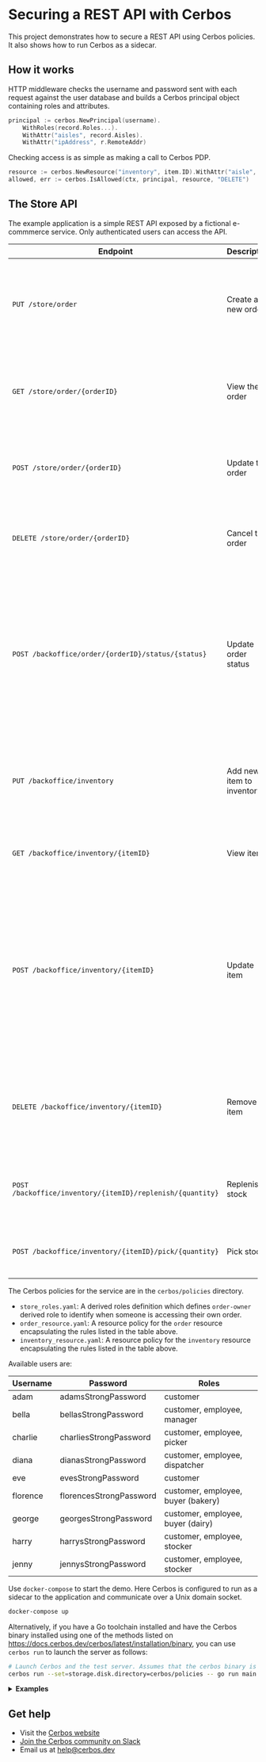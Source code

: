 Securing a REST API with Cerbos
===============================

This project demonstrates how to secure a REST API using Cerbos policies. It also shows how to run Cerbos as a sidecar.


How it works
------------

HTTP middleware checks the username and password sent with each request against the user database and builds a Cerbos principal object containing roles and attributes.

```go
principal := cerbos.NewPrincipal(username).
    WithRoles(record.Roles...).
    WithAttr("aisles", record.Aisles).
    WithAttr("ipAddress", r.RemoteAddr)
```

Checking access is as simple as making a call to Cerbos PDP.

```go
resource := cerbos.NewResource("inventory", item.ID).WithAttr("aisle", item.Aisle)
allowed, err := cerbos.IsAllowed(ctx, principal, resource, "DELETE")
```


The Store API
-------------

The example application is a simple REST API exposed by a fictional e-commmerce service. Only authenticated users can access the API.

| Endpoint | Description | Rules |
| -------- | ----------- | ------------ |
| `PUT /store/order`            | Create a new order | Only customers can create orders. Each order must contain at least two items. |
| `GET /store/order/{orderID}`  | View the order | Customers can only view their own orders. Store employees can view any order. |
| `POST /store/order/{orderID}` | Update the order | Customers can update their own orders as long as the status is `PENDING` |
| `DELETE /store/order/{orderID}` | Cancel the order | Customers can cancel their own orders as long the status is `PENDING` |
| `POST /backoffice/order/{orderID}/status/{status}` | Update order status | Pickers can change status from `PENDING` to `PICKING` and `PICKING` to `PICKED`. Dispatchers can change status from `PICKED` to `DISPATCHED`. Managers can change the status to anything. |
| `PUT /backoffice/inventory` | Add new item to inventory | Only buyers who are in charge of that category or managers can add new items |
| `GET /backoffice/inventory/{itemID}` | View item | Any employee can view inventory items |
| `POST /backoffice/inventory/{itemID}` | Update item | Buyers who are in charge of that category can update the item provided that the new price is within 10% of the previous price. Managers can update without any restrictions |
| `DELETE /backoffice/inventory/{itemID}` | Remove item | Only buyers who are in charge of that category or managers can remove items |
| `POST /backoffice/inventory/{itemID}/replenish/{quantity}` | Replenish stock | Only stockers and managers can replenish stock |
| `POST /backoffice/inventory/{itemID}/pick/{quantity}` | Pick stock | Only pickers and managers can pick stock |


The Cerbos policies for the service are in the `cerbos/policies` directory.

- `store_roles.yaml`: A derived roles definition which defines `order-owner` derived role to identify when someone is accessing their own order.
- `order_resource.yaml`: A resource policy for the `order` resource encapsulating the rules listed in the table above.
- `inventory_resource.yaml`: A resource policy for the `inventory` resource encapsulating the rules listed in the table above.


Available users are:

| Username | Password | Roles |
| -------- | -------- | ----- |
| adam     | adamsStrongPassword    | customer |
| bella    | bellasStrongPassword   | customer, employee, manager |
| charlie  | charliesStrongPassword | customer, employee, picker |
| diana    | dianasStrongPassword   | customer, employee, dispatcher |
| eve      | evesStrongPassword     | customer
| florence | florencesStrongPassword| customer, employee, buyer (bakery) |
| george   | georgesStrongPassword  | customer, employee, buyer (dairy) |
| harry    | harrysStrongPassword   | customer, employee, stocker |
| jenny    | jennysStrongPassword   | customer, employee, stocker |


Use `docker-compose` to start the demo. Here Cerbos is configured to run as a sidecar to the application and communicate over a Unix domain socket.

```sh
docker-compose up
```

Alternatively, if you have a Go toolchain installed and have the Cerbos binary installed using one of the methods listed on https://docs.cerbos.dev/cerbos/latest/installation/binary, you can use `cerbos run` to launch the server as follows:

```sh
# Launch Cerbos and the test server. Assumes that the cerbos binary is in your $PATH.
cerbos run --set=storage.disk.directory=cerbos/policies -- go run main.go
```

<details>
<summary><b>Examples</b></summary>


**Adam tries to create an order with a single item**

```sh
curl -i -u adam:adamsStrongPassword -XPUT http://localhost:9999/store/order -d '{"items": {"eggs": 12}}'
```
```
{
  "message": "Operation not allowed"
}
```

**Adam has enough items in the order**

```sh
curl -i -u adam:adamsStrongPassword -XPUT http://localhost:9999/store/order -d '{"items": {"eggs": 12, "milk": 1}}'
```
```
{
  "orderID": 1
}
```

**Adam can view his own order**

```sh
curl -i -u adam:adamsStrongPassword -XGET http://localhost:9999/store/order/1
```
```
{
  "id": 1,
  "items": {
    "eggs": 12,
    "milk": 1
  },
  "owner": "adam",
  "status": "PENDING"
}
```

**Eve cannot view Adam's order**

```sh
curl -i -u eve:evesStrongPassword -XGET http://localhost:9999/store/order/1
```
```
{
  "message": "Operation not allowed"
}
```

**Bella can view Adam's order**

```sh
curl -i -u bella:bellasStrongPassword -XGET http://localhost:9999/store/order/1
```
```
{
  "id": 1,
  "items": {
    "eggs": 12,
    "milk": 1
  },
  "owner": "adam",
  "status": "PENDING"
}
```

**Adam can update his pending order**

```sh
curl -i -u adam:adamsStrongPassword -XPOST http://localhost:9999/store/order/1 -d '{"items": {"eggs": 24, "milk": 1, "bread": 1}}'
```
```
{
  "message": "Order updated"
}
```

**Charlie cannot set order status to PICKED because it is not in PICKING status**

```sh
curl -i -u charlie:charliesStrongPassword -XPOST http://localhost:9999/backoffice/order/1/status/PICKED
```
```
{
  "message": "Operation not allowed"
}
```

**Charlie can set order status to PICKING**

```sh
curl -i -u charlie:charliesStrongPassword -XPOST http://localhost:9999/backoffice/order/1/status/PICKING
```
```
{
  "message": "Order status updated"
}
```

**Adam cannot update his order because it is not pending**

```sh
curl -i -u adam:adamsStrongPassword -XPOST http://localhost:9999/store/order/1 -d '{"items": {"eggs": 24, "milk": 1, "bread": 1}}'
```
```
{
  "message": "Operation not allowed"
}
```

**Florence can add an item to the bakery aisle**

```sh
curl -i -u florence:florencesStrongPassword -XPUT http://localhost:9999/backoffice/inventory -d '{"id":"white_bread", "aisle":"bakery", "price":110}'
```
```
{
  "message": "Item added"
}
```

**Florence cannot add an item to the dairy aisle**

```sh
curl -i -u florence:florencesStrongPassword -XPUT http://localhost:9999/backoffice/inventory -d '{"id":"skimmed_milk", "aisle":"dairy", "price":120}'
```
```
{
  "message": "Operation not allowed"
}
```

**Florence can increase the price of an item up to 10%**

```sh
curl -i -u florence:florencesStrongPassword -XPOST http://localhost:9999/backoffice/inventory/white_bread -d '{"id":"white_bread", "aisle":"bakery", "price":120}'
```
```
{
  "message": "Item updated"
}
```

**Florence cannot increase the price of an item more than 10%**

```sh
curl -i -u florence:florencesStrongPassword -XPOST http://localhost:9999/backoffice/inventory/white_bread -d '{"id":"white_bread", "aisle":"bakery", "price":220}'
```
```
{
  "message": "Operation not allowed"
}
```

**Bella can increase the price of an item by any amount**

```sh
curl -i -u bella:bellasStrongPassword -XPOST http://localhost:9999/backoffice/inventory/white_bread -d '{"id":"white_bread", "aisle":"bakery", "price":220}'
```
```
{
  "message": "Item updated"
}
```

**Harry can replenish stock**

```sh
curl -i -u harry:harrysStrongPassword -XPOST http://localhost:9999/backoffice/inventory/white_bread/replenish/10
```
```
{
  "newQuantity": 10
}
```

**Harry cannot pick stock**

```sh
curl -i -u harry:harrysStrongPassword -XPOST http://localhost:9999/backoffice/inventory/white_bread/pick/1
```
```
{
  "message": "Operation not allowed"
}
```

**Charlie can pick stock**

```sh
curl -i -u charlie:charliesStrongPassword -XPOST http://localhost:9999/backoffice/inventory/white_bread/pick/1
```
```
{
  "newQuantity": 9
}
```

**Charlie cannot replenish stock**

```sh
curl -i -u charlie:charliesStrongPassword -XPOST http://localhost:9999/backoffice/inventory/white_bread/replenish/10
```
```
{
  "message": "Operation not allowed"
}
```

**Bella can delete an item from inventory**

```sh
curl -i -u bella:bellasStrongPassword -XDELETE http://localhost:9999/backoffice/inventory/white_bread
```
```
{
  "message": "Item deleted"
}
```
</details>


Get help
--------

- Visit the [Cerbos website](https://cerbos.dev)
- [Join the Cerbos community on Slack](http://go.cerbos.io/slack)
- Email us at help@cerbos.dev
